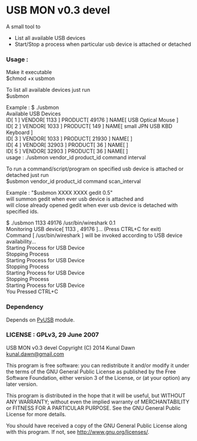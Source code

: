 USB MON v0.3 devel
=======================================
A small tool to
- List all available USB devices
- Start/Stop a process when particular usb device is attached or detached

### Usage :
Make it executable  
$chmod +x usbmon  

To list all available devices just run  
$usbmon

Example : $ ./usbmon  
Available USB Devices  
ID[ 1 ]    VENDOR[ 1133 ]    PRODUCT[ 49176 ]    NAME[ USB Optical Mouse ]  
ID[ 2 ]    VENDOR[ 1033 ]    PRODUCT[ 149 ]    NAME[ small JPN USB KBD Keyboard ]  
ID[ 3 ]    VENDOR[ 1033 ]    PRODUCT[ 21930 ]    NAME[  ]  
ID[ 4 ]    VENDOR[ 32903 ]    PRODUCT[ 36 ]    NAME[  ]  
ID[ 5 ]    VENDOR[ 32903 ]    PRODUCT[ 36 ]    NAME[  ]  
usage : ./usbmon vendor_id product_id command interval  

To run a command/script/program on specified usb device is attached or detached just run  
$usbmon vendor_id product_id command scan_interval

Example : "$usbmon XXXX XXXX gedit 0.5"  
will summon gedit when ever usb device is attached and   
will close already opened gedit when ever usb device is detached with specified ids. 

$ ./usbmon 1133 49176 /usr/bin/wireshark 0.1  
Monitoring USB device[ 1133 , 49176 ]... (Press CTRL+C for exit)  
Command [ /usr/bin/wireshark ] will be invoked according to USB device availability...  
Starting Process for USB Device  
Stopping Process  
Starting Process for USB Device  
Stopping Process  
Starting Process for USB Device  
Stopping Process  
Starting Process for USB Device  
You Pressed CTRL+C  

### Dependency
Depends on [PyUSB](http://sourceforge.net/projects/pyusb/) module.

### LICENSE : GPLv3, 29 June 2007 
USB MON v0.3 devel
Copyright (C) 2014  Kunal Dawn <kunal.dawn@gmail.com>

This program is free software: you can redistribute it and/or modify
it under the terms of the GNU General Public License as published by
the Free Software Foundation, either version 3 of the License, or
(at your option) any later version.

This program is distributed in the hope that it will be useful,
but WITHOUT ANY WARRANTY; without even the implied warranty of
MERCHANTABILITY or FITNESS FOR A PARTICULAR PURPOSE.  See the
GNU General Public License for more details.

You should have received a copy of the GNU General Public License
along with this program.  If not, see <http://www.gnu.org/licenses/>.
